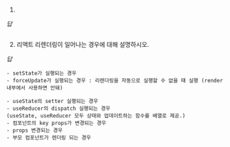 # 
1. 

_답_
```
```

2. 리액트 리렌더링이 일어나는 경우에 대해 설명하시오.

_답_
```
- setState가 실행되는 경우
- forceUpdate가 실행되는 경우 : 리렌더링을 자동으로 실행할 수 없을 때 실행 (render 내부에서 사용하면 안돼)

- useState의 setter 실행되는 경우
- useReducer의 dispatch 실행되는 경우
(useState, useReducer 모두 상태와 업데이트하는 함수를 배열로 제공.)
- 컴포넌트의 key props가 변경되는 경우
- props 변경되는 경우
- 부모 컴포넌트가 렌더링 되는 경우
```
